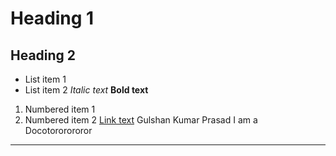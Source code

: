 # Heading 1
## Heading 2
- List item 1
- List item 2
*Italic text*
**Bold text**
1. Numbered item 1
2. Numbered item 2
[Link text](https://example.com)
Gulshan Kumar Prasad I am a Docotororororor
---